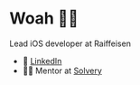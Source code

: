 # Woah 👋🏼

Lead iOS developer at Raiffeisen

- 🧐 [LinkedIn](http://linkedin.com/in/yapryntsev)
- 🧑‍💻 Mentor at [Solvery](https://solvery.io/ru/mentor/yapryntsev)
